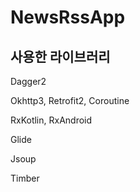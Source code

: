 # NewsRssApp

사용한 라이브러리
---------------------
Dagger2

Okhttp3, Retrofit2, Coroutine

RxKotlin, RxAndroid

Glide

Jsoup

Timber
